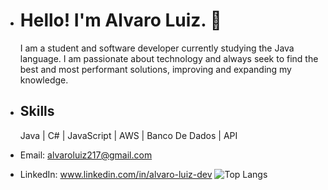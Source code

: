 - # Hello! I'm Alvaro Luiz. 🖖


  I am a student and software developer currently studying the Java language. I am passionate about technology and always seek to
  find the best and most performant solutions, improving and expanding my knowledge.

- ## Skills
   Java | C# | JavaScript | AWS | Banco De Dados | API 

- Email: alvaroluiz217@gmail.com
- LinkedIn: www.linkedin.com/in/alvaro-luiz-dev
![Top Langs](https://github-readme-stats.vercel.app/api/top-langs/?username=alvaroluizs&layout=compact)
